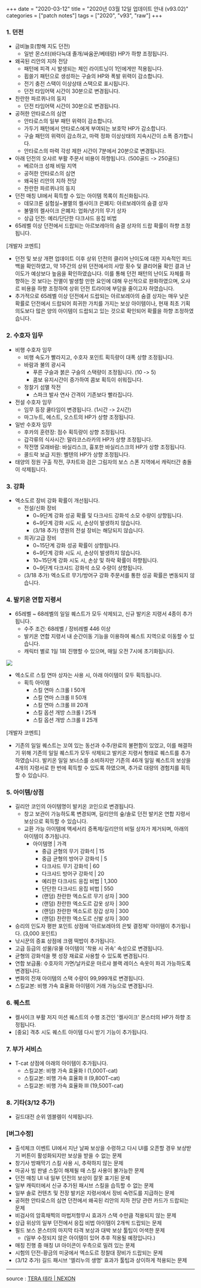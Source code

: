 +++
date = "2020-03-12"
title = "2020년 03월 12일 업데이트 안내 (v93.02)"
categories = ["patch notes"]
tags = ["2020", "v93", "raw"]
+++

### 1. 던전
- 금비늘호(항해 지도 던전)
  - 일반 몬스터(바다늑대 졸개/싸움꾼/베테랑) HP가 하향 조정됩니다.
- 왜곡된 리안의 지하 전당
  - 패턴에 피격 시 발생되는 체인 라이트닝이 1인에게만 적용됩니다.
  - 휩쓸기 패턴으로 생성하는 구슬의 HP와 폭발 위력이 감소합니다.
  - 전기 충전 스택이 이상상태 스택으로 표시됩니다.
  - 던전 타임어택 시간이 30분으로 변경됩니다.
- 찬란한 파르퀴나의 둥지
  - 던전 타임어택 시간이 30분으로 변경됩니다.
- 공허한 안타로스의 심연
  - 안타로스의 일부 패턴 위력이 감소합니다.
  - 가두기 패턴에서 안타로스에게 부여되는 보호막 HP가 감소합니다.
  - 구슬 패턴의 위력이 감소하고, 마력 정화 이상상태의 지속시간이 소폭 증가합니다.
  - 안타로스의 마력 각성 제한 시간이 7분에서 20분으로 변경됩니다.
- 아래 던전의 오샤르 부활 주문서 비용이 하향됩니다. (500골드 -> 250골드)
  - 베르아크 성채 비밀 지역
  - 공허한 안타로스의 심연
  - 왜곡된 리안의 지하 전당
  - 찬란한 파르퀴나의 둥지
- 던전 매칭 UI에서 획득할 수 있는 아이템 목록이 최신화됩니다.
  - 데모크론 실험실~불멸의 켈사이크 은폐지: 아르보레아의 숨결 상자
  - 불멸의 켈사이크 은폐지: 업화/냉기의 무기 상자
  - 상급 던전: 예리/단단한 다크샤드 응집 비법
- 65레벨 이상 던전에서 드랍되는 아르보레아의 숨결 상자의 드랍 확률이 하향 조정됩니다.

[개발자 코멘트]
- 던전 및 보상 개편 업데이트 이후 상위 던전의 클리어 난이도에 대한 지속적인 피드백을 확인하였고, 약 1주간의 상위 던전에서의 사망 횟수 및 클리어율 확인 결과 난이도가 예상보다 높음을 확인하였습니다. 이를 통해 던전 패턴의 난이도 자체를 하향하는 것 보다는 전멸이 발생할 만한 요인에 대해 우선적으로 완화하였으며, 오샤르 비용을 하향 조정하여 상위 던전 트라이에 부담을 줄이고자 하였습니다.
- 추가적으로 65레벨 이상 던전에서 드랍되는 아르보레아의 숨결 상자는 매우 낮은 확률로 던전에서 드랍되어 희귀한 가치를 가지는 보상 아이템이나, 현재 최초 기획 의도보다 많은 양의 아이템이 드랍되고 있는 것으로 확인되어 확률을 하향 조정하였습니다.
 
### 2. 수호자 임무
- 비행 수호자 임무
  - 비행 속도가 빨라지고, 수호자 포인트 획득량이 대폭 상향 조정됩니다.
  - 바람과 불의 광시곡
    - 푸른 구슬과 붉은 구슬의 스택량이 조정됩니다. (10 -> 5)
    - 콤보 유지시간이 증가하여 콤보 획득이 쉬워집니다.
  - 정찰기 섬멸 작전
    - 스파크 발사 연사 간격이 기존보다 빨라집니다.
- 전설 수호자 임무
  - 임무 등장 쿨타임이 변경됩니다. (1시간 -> 2시간)
  - 마그누트, 에스트, 오스트의 HP가 상향 조정됩니다.
- 일반 수호자 임무
  - 후카의 훈련장: 점수 획득량이 상향 조정됩니다.
  - 갑각류의 식사시간: 말라코스라카의 HP가 상향 조정됩니다.
  - 작전명 모래바람: 바실리스크, 흉포한 바실리스크의 HP가 상향 조정됩니다.
  - 콜드락 보급 지원: 벨텐의 HP가 상향 조정됩니다.
- 태양의 정원 구출 작전, 쿠차트와 검은 그림자의 보스 스폰 지역에서 캐릭터간 충돌이 삭제됩니다.
 
### 3. 강화
- 엑소도르 장비 강화 확률이 개선됩니다.
  - 전설/신화 장비
    - 0~9단계 강화 성공 확률 및 다크샤드 강화석 소모 수량이 상향됩니다.
    - 6~9단계 강화 시도 시, 손상이 발생하지 않습니다.
    - (3/18 추가) 영원의 전설 장비는 해당되지 않습니다.
  - 희귀/고급 장비
    - 0~15단계 강화 성공 확률이 상향됩니다.
    - 6~9단계 강화 시도 시, 손상이 발생하지 않습니다.
    - 10~15단계 강화 시도 시, 손상 및 하락 확률이 하향됩니다.
    - 0~9단계 다크샤드 강화석 소모 수량이 상향됩니다.
  - (3/18 추가) 엑소도르 무기/방어구 강화 주문서를 통한 성공 확률은 변동되지 않습니다.
 
### 4. 발키온 연합 지령서
- 65레벨 ~ 68레벨의 일일 퀘스트가 모두 삭제되고, 신규 발키온 지령서 4종이 추가됩니다.
  - 수주 조건: 68레벨 / 장비레벨 446 이상
  - 발키온 연합 지령서 내 순간이동 기능을 이용하여 퀘스트 지역으로 이동할 수 있습니다.
  - 캐릭터 별로 1일 1회 진행할 수 있으며, 매일 오전 7시에 초기화됩니다.

![](https://seraphinush-gaming.github.io/mysterium/images/patch-notes/v93-02_1.png)

  - 엑소도르 스킬 연마 상자는 사용 시, 아래 아이템이 모두 획득됩니다.
    - 획득 아이템
      - 스킬 연마 스크롤 I 50개
      - 스킬 연마 스크롤 II 50개
      - 스킬 연마 스크롤 III 20개
      - 스킬 옵션 개방 스크롤 I 25개
      - 스킬 옵션 개방 스크롤 II 25개
 
[개발자 코멘트]
- 기존의 일일 퀘스트는 꼬여 있는 동선과 수주/완료의 불편함이 있었고, 이를 해결하기 위해 기존의 일일 퀘스트가 모두 삭제되고 발키온 지령서 형태로 퀘스트를 추가하였습니다. 발키온 일일 보너스를 소비하지만 기존의 46개 일일 퀘스트의 보상을 4개의 지령서로 한 번에 획득할 수 있도록 하였으며, 추가로 대량의 경험치를 획득할 수 있습니다.
 
### 5. 아이템/상점
- 길리안 코인의 아이템명이 발키온 코인으로 변경됩니다.
  - 창고 보관이 가능하도록 변경되며, 길리안의 숲/솔로 던전 발키온 연합 지령서 보상으로 획득할 수 있습니다.
  - 교환 가능 아이템에 액세서리 증폭제/길리안의 비밀 상자가 제거되며, 아래의 아이템이 추가됩니다.
    - 아이템명 | 가격
      - 중급 균형의 무기 강화석 | 15
      - 중급 균형의 방어구 강화석 | 5
      - 다크샤드 무기 강화석 | 60
      - 다크샤드 방어구 강화석 | 20
      - 예리한 다크샤드 응집 비법 | 1,300
      - 단단한 다크샤드 응집 비법 | 550
      - (랜덤) 찬란한 엑소도르 무기 상자 | 300
      - (랜덤) 찬란한 엑소도르 갑옷 상자 | 300
      - (랜덤) 찬란한 엑소도르 장갑 상자 | 300
      - (랜덤) 찬란한 엑소도르 신발 상자 | 300
- 승리의 인도자 평판 포인트 상점에 '아르보레아의 은빛 결정체' 아이템이 추가됩니다. (3,000 포인트)
- 낚시꾼의 증표 상점에 크램 떡밥이 추가됩니다.
- 고급 등급의 성물/유물 아이템이 '착용 시 귀속' 속성으로 변경됩니다.
- 균형의 강화석을 펫 성장 재료로 사용할 수 있도록 변경됩니다.
- 연합 보급품: 수호자의 가면/날카로운 마르샤 블랙 레이스 속옷이 파괴 가능하도록 변경됩니다.
- 변화의 잔재 아이템의 스택 수량이 99,999개로 변경됩니다.
- 스킬교본: 비행 가속 효율화 아이템이 거래 가능으로 변경됩니다.
 
### 6. 퀘스트
- 켈사이크 부활 저지 미션 퀘스트의 수행 조건인 '켈사이크' 몬스터의 HP가 하향 조정됩니다.
- [중요] 격추 시도 퀘스트 아이템 다시 받기 기능이 추가됩니다.
 
### 7. 부가 서비스
- T-cat 상점에 아래의 아이템이 추가됩니다.
  - 스킬교본: 비행 가속 효율화 I (1,000T-cat)
  - 스킬교본: 비행 가속 효율화 II (9,800T-cat)
  - 스킬교본: 비행 가속 효율화 III (19,500T-cat)
 
### 8. 기타(3/12 추가)
- 길드대전 순위 엠블렘이 삭제됩니다.

### [버그수정]
- 출석체크 이벤트 UI에서 지난 날짜 보상을 수령하고 다시 UI를 오픈할 경우 보상받기 버튼이 활성화되지만 보상을 받을 수 없는 문제
- 창기사 방패막기 스킬 사용 시, 추락하지 않는 문제
- 마공사 빔 판넬 스킬이 해제될 때 스킬 사용이 불가능한 문제
- 던전 매칭 UI 내 일부 던전의 보상이 잘못 표기된 문제
- 일부 캐릭터에서 신규 추가된 패시브 스킬을 습득할 수 없는 문제
- 일부 솔로 컨텐츠 및 전장 발키온 지령서에서 장비 숙련도를 지급하는 문제
- 공허한 안타로스의 심연 던전에서 왜곡된 리안의 지하 전당 관련 카드가 드랍되는 문제
- 비검사의 암흑채찍의 마법저항무시 효과가 스택 수만큼 적용되지 않는 문제
- 상급 위상의 일부 던전에서 응집 비법 아이템이 2개씩 드랍되는 문제
- 필드 보스 몬스터의 마지막 타격 보상과 대박 보상 툴팁이 어색한 문제
  - (일부 수정되지 않은 아이템이 있어 추후 적용될 예정입니다.)
- 매칭 진행 중 매칭 UI 아이콘이 우측으로 밀려 있는 문제
- 시험의 던전-황금의 미궁에서 엑소도르 정찰대 장비가 드랍되는 문제
- (3/12 추가) 길드 패시브 '엘리누의 생명' 효과가 툴팁과 상이하게 적용되는 문제

----

source : [TERA 테라 | NEXON](http://tera.nexon.com/news/update/view.aspx?n4articlesn=430)
